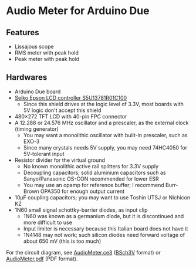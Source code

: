 Audio Meter for Arduino Due
===========================

Features
--------
* Lissajous scope
* RMS meter with peak hold
* Peak meter with peak hold

Hardwares
---------

* Arduino Due board
* [Seiko Epson LCD controller S5U13781R01C100][1]
  * Since this shield drives at the logic level of 3.3V, most boards with 5V logic don't accept this shield
* 480×272 TFT LCD with 40-pin FPC connector
* A 12.288 or 24.576 MHz oscillator and a prescaler, as the external clock (timing generator)
  * You may want a monolithic oscillator with built-in prescaler, such as EXO-3
  * Since many crystals needs 5V supply, you may need 74HC4050 for 5V-tolerant input
* Resistor divider for the virtual ground
  * No known monolithic active rail splitters for 3.3V supply
  * Decoupling capacitors; solid aluminium capacitors such as Sanyo/Panasonic OS-CON recommended for lower ESR
  * You may use an opamp for reference buffer; I recommend Burr-Brown OPA350 for enough output current
* 10μF coupling capacitors; you may want to use Toshin UTSJ or Nichicon KZ
* 1N60 small signal schottky-barrier diodes, as input clip
  * 1N60 was known as a germanium diode, but it is discontinued and more difficult to use
  * Input limiter is necessary because this Italian board does not have it
  * 1N4148 may not work; such silicon diodes need forward voltage of about 650 mV (this is too much)

For the circuit diagram, see [AudioMeter.ce3](./AudioMeter.ce3) ([BSch3V][2] format)
or [AudioMeter.pdf](./AudioMeter.pdf) (PDF format).

[1]: http://vdc.epson.com/index.php?option=com_docman&task=cat_view&gid=345&Itemid=435
[2]: http://www.suigyodo.com/online/e/
